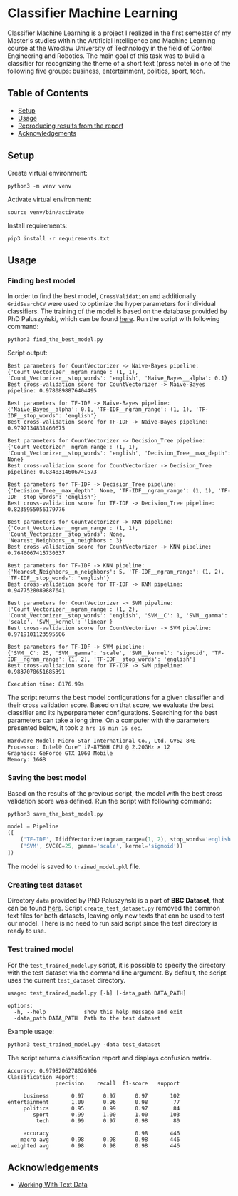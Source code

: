 # Classifier Machine Learning

Classifier Machine Learning is a project I realized in the first semester of my Master's studies within the Artificial Intelligence and Machine Learning course at the Wroclaw University of Technology in the field of Control Engineering and Robotics.
The main goal of this task was to build a classifier for recognizing the theme of a short text (press note) in one of the following five groups: business, entertainment, politics, sport, tech.

## Table of Contents
- [Setup](#setup)
- [Usage](#usage)
- [Reproducing results from the report](#reproducing-results-from-the-report)
- [Acknowledgements](#acknowledgements)

## Setup

Create virtual environment:

```
python3 -m venv venv
```

Activate virtual environment:

```
source venv/bin/activate 
```

Install requirements:

```
pip3 install -r requirements.txt
```

## Usage

### Finding best model

In order to find the best model, `CrossValidation` and additionally `GridSearchCV` were used to optimize the hyperparameters for individual classifiers. The training of the model is based on the database provided by PhD Paluszyński, which can be found [here](https://kcir.pwr.edu.pl/~witold/ai/TextClass_text.tgz). Run the script with following command:

```
python3 find_the_best_model.py
```

Script output:

```
Best parameters for CountVectorizer -> Naive-Bayes pipeline: 
{'Count_Vectorizer__ngram_range': (1, 1), 'Count_Vectorizer__stop_words': 'english', 'Naive_Bayes__alpha': 0.1}
Best cross-validation score for CountVectorizer -> Naive-Bayes pipeline: 0.9780898876404495

Best parameters for TF-IDF -> Naive-Bayes pipeline: 
{'Naive_Bayes__alpha': 0.1, 'TF-IDF__ngram_range': (1, 1), 'TF-IDF__stop_words': 'english'}
Best cross-validation score for TF-IDF -> Naive-Bayes pipeline: 0.9792134831460675

Best parameters for CountVectorizer -> Decision_Tree pipeline: 
{'Count_Vectorizer__ngram_range': (1, 1), 'Count_Vectorizer__stop_words': 'english', 'Decision_Tree__max_depth': None}
Best cross-validation score for CountVectorizer -> Decision_Tree pipeline: 0.8348314606741573

Best parameters for TF-IDF -> Decision_Tree pipeline:
{'Decision_Tree__max_depth': None, 'TF-IDF__ngram_range': (1, 1), 'TF-IDF__stop_words': 'english'}
Best cross-validation score for TF-IDF -> Decision_Tree pipeline: 0.8235955056179776

Best parameters for CountVectorizer -> KNN pipeline:
{'Count_Vectorizer__ngram_range': (1, 1), 'Count_Vectorizer__stop_words': None, 'Nearest_Neighbors__n_neighbors': 3}
Best cross-validation score for CountVectorizer -> KNN pipeline: 0.7646067415730337

Best parameters for TF-IDF -> KNN pipeline:
{'Nearest_Neighbors__n_neighbors': 5, 'TF-IDF__ngram_range': (1, 2), 'TF-IDF__stop_words': 'english'}
Best cross-validation score for TF-IDF -> KNN pipeline: 0.9477528089887641

Best parameters for CountVectorizer -> SVM pipeline:
{'Count_Vectorizer__ngram_range': (1, 2), 'Count_Vectorizer__stop_words': 'english', 'SVM__C': 1, 'SVM__gamma': 'scale', 'SVM__kernel': 'linear'}
Best cross-validation score for CountVectorizer -> SVM pipeline: 0.9719101123595506

Best parameters for TF-IDF -> SVM pipeline:
{'SVM__C': 25, 'SVM__gamma': 'scale', 'SVM__kernel': 'sigmoid', 'TF-IDF__ngram_range': (1, 2), 'TF-IDF__stop_words': 'english'}
Best cross-validation score for TF-IDF -> SVM pipeline: 0.9837078651685391

Execution time: 8176.99s
```

The script returns the best model configurations for a given classifier and their cross validation score. Based on that score, we evaluate the best classifier and its hyperparameter configurations. Searching for the best parameters can take a long time. On a computer with the parameters presented below, it took `2 hrs 16 min 16 sec`.

```
Hardware Model: Micro-Star International Co., Ltd. GV62 8RE
Processor: Intel® Core™ i7-8750H CPU @ 2.20GHz × 12
Graphics: GeForce GTX 1060 Mobile
Memory: 16GB
```

### Saving the best model

Based on the results of the previous script, the model with the best cross validation score was defined. Run the script with following command:

```
python3 save_the_best_model.py
```

```python
model = Pipeline
([
    ('TF-IDF', TfidfVectorizer(ngram_range=(1, 2), stop_words='english')),
    ('SVM', SVC(C=25, gamma='scale', kernel='sigmoid'))
])
```
The model is saved to `trained_model.pkl` file.

### Creating test dataset

Directory `data` provided by PhD Paluszyński is a part of **BBC Dataset**, that can be found [here](http://mlg.ucd.ie/datasets/bbc.html). Script `create_test_dataset.py` removed the common text files for both datasets, leaving only new texts that can be used to test our model. There is no need to run said script since the test directory is ready to use.

### Test trained model

For the `test_trained_model.py` script, it is possible to specify the directory with the test dataset via the command line argument. By default, the script uses the current `test_dataset` directory.

```
usage: test_trained_model.py [-h] [-data_path DATA_PATH]

options:
  -h, --help            show this help message and exit
  -data_path DATA_PATH  Path to the test dataset
```

Example usage:

```
python3 test_trained_model.py -data test_dataset
```

The script returns classification report and displays confusion matrix.

```
Accuracy: 0.9798206278026906
Classification Report:
               precision    recall  f1-score   support

     business       0.97      0.97      0.97       102
entertainment       1.00      0.96      0.98        77
     politics       0.95      0.99      0.97        84
        sport       0.99      1.00      1.00       103
         tech       0.99      0.97      0.98        80

     accuracy                           0.98       446
    macro avg       0.98      0.98      0.98       446
 weighted avg       0.98      0.98      0.98       446

```

## Acknowledgements
- [Working With Text Data](https://scikit-learn.org/stable/tutorial/text_analytics/working_with_text_data.html)
